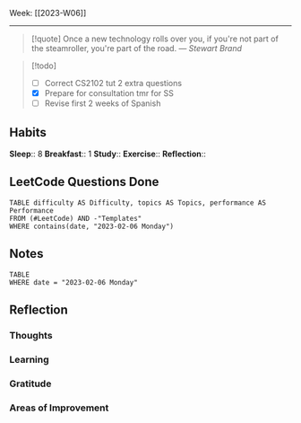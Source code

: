 Week: [[2023-W06]]
- - -
>[!quote]
> Once a new technology rolls over you, if you're not part of the steamroller, you're part of the road.
> — <cite>Stewart Brand</cite>

>[!todo]
>- [ ] Correct CS2102 tut 2 extra questions
>- [x] Prepare for consultation tmr for SS
>- [ ] Revise first 2 weeks of Spanish

## Habits
**Sleep**:: 8
**Breakfast**:: 1
**Study**:: 
**Exercise**:: 
**Reflection**:: 

## LeetCode Questions Done
```dataview
TABLE difficulty AS Difficulty, topics AS Topics, performance AS Performance
FROM (#LeetCode) AND -"Templates"
WHERE contains(date, "2023-02-06 Monday") 
```

## Notes
```dataview
TABLE
WHERE date = "2023-02-06 Monday"
```

## Reflection
### Thoughts 
### Learning 
### Gratitude
### Areas of Improvement